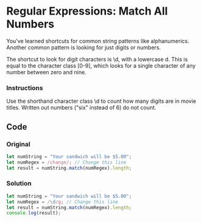 # Regular Expressions: Match All Numbers

You've learned shortcuts for common string patterns like alphanumerics. Another common pattern is looking for just digits or numbers.

The shortcut to look for digit characters is \d, with a lowercase d. This is equal to the character class [0-9], which looks for a single character of any number between zero and nine.

### Instructions

Use the shorthand character class \d to count how many digits are in movie titles. Written out numbers ("six" instead of 6) do not count.

## Code

### Original

```javascript
let numString = "Your sandwich will be $5.00";
let numRegex = /change/; // Change this line
let result = numString.match(numRegex).length;
```

### Solution

```javascript
let numString = "Your sandwich will be $5.00";
let numRegex = /\d/g; // Change this line
let result = numString.match(numRegex).length;
console.log(result);
```
